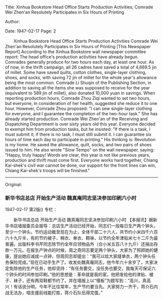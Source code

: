 Title: Xinhua Bookstore Head Office Starts Production Activities; Comrade Wei Zhen'an Resolutely Participates in Six Hours of Printing

Author:

Date: 1947-02-17
Page: 2

　　Xinhua Bookstore Head Office
    Starts Production Activities
    Comrade Wei Zhen'an Resolutely Participates in Six Hours of Printing
    [This Newspaper Report] According to the Xinhua Bookstore wall newspaper committee report: The head office's production activities have already begun. Comrades generally produce for two hours each day, at least one hour. As of now, in the thrift campaign, all 26 cadres have saved a total of 4,669.5 jin of millet. Some have saved quilts, cotton clothes, single-layer clothing, shoes, and socks, with saving 72 jin of millet for the whole year's allowance being the most common. Comrade Li Shuqin of the Publishing Section, in addition to saving all the items she was supposed to receive for the year (equivalent to 589 jin of millet), also donated 10,000 yuan in savings. When reporting production hours, Comrade Zhou Ziqi wanted to set two hours, but everyone, in consideration of her health, suggested she reduce it to one hour. However, Comrade Zhou proposed: "I can sew single-layer clothing for everyone, and I guarantee the completion of the two-hour task." She has already started production. Comrade Wei Zhen'an of the Receiving and Dispatching Department is over sixty years old this year. Everyone decided to exempt him from production tasks, but he insisted: "If there is a task, I must submit it; if there is no task, I must still submit it. I can guarantee six hours of time each day to participate in printing." His thinking is: Revolution is my home. He saved the allowance, quilt, socks, and two pairs of shoes issued to him. He also wrote "Slow Tempo" on the wall newspaper, saying: "Happy, truly happy! Words are clear, this year is not like previous years, production and thrift must come first. Everyone works hard together, Chiang Kai-shek's civil war cannot be done, our support for the front lines can win, Chiang Kai-shek's troops will be finished."



<hr /> 

Original: 


### 新华书店总店  开始生产活动  魏真庵同志坚决参加印刷六小时

1947-02-17
第2版()
专栏：

　　新华书店总店
    开始生产活动
    魏真庵同志坚决参加印刷六小时
    【本报讯】据新华书店墙报委员会报导：总店生产活动已经开始，同志们一般每日生产两个钟头，至少一个钟头。节约运动截至现在为止，全体干部二十六人，共节约小米四千六百六十九斤半，有的节约被子、棉衣、单衣、鞋袜，以节约全年津贴米七十二斤为最普遍。出版科李书芹同志除节约全年应领物品外（合小米五百八十九斤）还捐出存款一万元。在报生产钟点的时候，周之奇同志要定两个钟头，大家为了照顾她的健康，提出她应减成一点钟，但周同志却提出：“我可以给大家缝单衣，两个钟头任务保险完成。”现在已动手生产了。收发处魏真庵同志，他今年六十余岁了，大家决定免除他的生产任务，他却坚持：“有任务要交，没任务也要交，我每天可保证六个钟头的时间参加印刷。”他的思想是：革命就是我的家。他把发给他的津贴、被子、袜子，还有两双鞋都节约了。并在墙报上以“慢板”为题写到：“高兴，真高兴！有话说分明，今年不比往常年，生产节约要当先。大家努力一齐干，蒋介石内战无法办，咱支援前线能打胜，蒋介石队伍得完蛋。”
